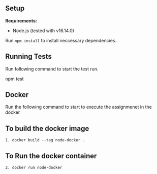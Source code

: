 ## Setup

**Requirements:**
- Node.js (tested with v16.14.0)

Run `npm install` to install neccessary dependencies.

## Running Tests

Run following command to start the test run.

npm test

## Docker 

Run the following command to start to execute the assignmenet in the docker 
## To build the docker image
    1. docker build --tag node-docker .   
## To Run the docker container
    2. docker run node-docker
